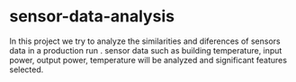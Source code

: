 # sensor-data-analysis
In this project we try to analyze the similarities and diferences of sensors data in a production run . sensor data such as building temperature, input power, output power, temperature will be analyzed and significant features selected.
